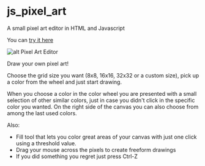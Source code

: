 # js_pixel_art
A small pixel art editor in HTML and Javascript

You can [try it here](https://hcort.github.io/js_pixel_art/pixel.html)

![alt Pixel Art Editor](https://i.imgur.com/29AN6qD.png)

Draw your own pixel art!

Choose the grid size you want (8x8, 16x16, 32x32 or a custom size), pick up a color from the wheel and just start drawing.

When you choose a color in the color wheel you are presented with a small selection of other similar colors, just in case you didn't click in the specific color you wanted.
On the right side of the canvas you can also choose from among the last used colors.

Also:
* Fill tool that lets you color great areas of your canvas with just one click using a threshold value.
* Drag your mouse across the pixels to create freeform drawings
* If you did something you regret just press Ctrl-Z
